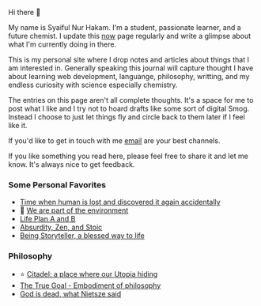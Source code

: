 Hi there 👋

My name is Syaiful Nur Hakam. I'm a student, passionate learner, and a future chemist. I update this [now](/now) page regularly and write a glimpse about what I'm currently doing in there.

This is my personal site where I drop notes and articles about things that I am interested in. Generally speaking this journal will capture thought I have about learning web development, languange, philosophy, writting, and my endless curiosity with science especially chemistry.

The entries on this page aren't all complete thoughts. It's a space for me to post what I like and I try not to hoard drafts like some sort of digital Smog. Instead I choose to just let things fly and circle back to them later if I feel like it.

If you'd like to get in touch with me [email](mailto:hakam_@merahputih.id) are your best channels.

If you like something you read here, please feel free to share it and let me know. It's always nice to get feedback.

### Some Personal Favorites

* [Time when human is lost and discovered it again accidentally](/#)
* 🌱 [We are part of the environment](/#)
* [Life Plan A and B](/#)
* [Absurdity, Zen, and Stoic](/#)
* [Being Storyteller, a blessed way to life](/#)


### Philosophy

* ⭐️ [Citadel: a place where our Utopia hiding](/#)
* [The True Goal - Embodiment of philosophy](/#)
* [God is dead, what Nietsze said](/#)


